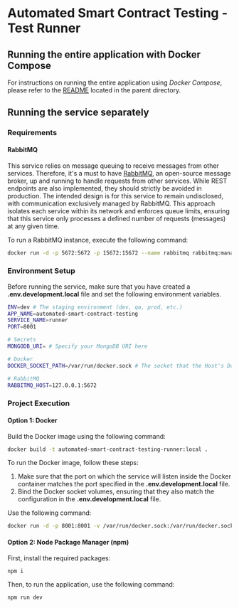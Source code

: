 # Automated Smart Contract Testing - Test Runner

## Running the entire application with Docker Compose

For instructions on running the entire application using _Docker Compose_, please refer to the [README](../README.md) located in the parent directory.

## Running the service separately

### Requirements

#### RabbitMQ

This service relies on message queuing to receive messages from other services. Therefore, it's a must to have [RabbitMQ](https://www.rabbitmq.com), an open-source message broker, up and running to handle requests from other services. While REST endpoints are also implemented, they should strictly be avoided in production. The intended design is for this service to remain undisclosed, with communication exclusively managed by RabbitMQ. This approach isolates each service within its network and enforces queue limits, ensuring that this service only processes a defined number of requests (messages) at any given time.

To run a RabbitMQ instance, execute the following command:

```bash
docker run -d -p 5672:5672 -p 15672:15672 --name rabbitmq rabbitmq:management
```

### Environment Setup

Before running the service, make sure that you have created a **.env.development.local** file and set the following environment variables.

```bash
ENV=dev # The staging environment (dev, qa, prod, etc.)
APP_NAME=automated-smart-contract-testing
SERVICE_NAME=runner
PORT=8001

# Secrets
MONGODB_URI= # Specify your MongoDB URI here

# Docker
DOCKER_SOCKET_PATH=/var/run/docker.sock # The socket that the Host's Docker Daemon runs on

# RabbitMQ
RABBITMQ_HOST=127.0.0.1:5672
```

### Project Execution

#### Option 1: Docker

Build the Docker image using the following command:

```bash
docker build -t automated-smart-contract-testing-runner:local .
```

To run the Docker image, follow these steps:

1. Make sure that the port on which the service will listen inside the Docker container matches the port specified in the **.env.development.local** file.
2. Bind the Docker socket volumes, ensuring that they also match the configuration in the **.env.development.local** file.

Use the following command:

```bash
docker run -d -p 8001:8001 -v /var/run/docker.sock:/var/run/docker.sock --env-file .env.development.local automated-smart-contract-testing-runner:local
```

#### Option 2: Node Package Manager (npm)

First, install the required packages:

```bash
npm i
```

Then, to run the application, use the following command:

```bash
npm run dev
```
